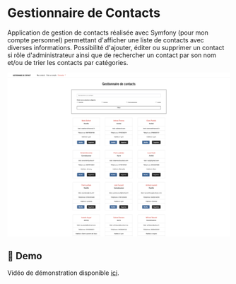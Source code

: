 # Gestionnaire de Contacts

Application de gestion de contacts réalisée avec Symfony (pour mon compte personnel) permettant d'afficher une liste de contacts avec diverses informations. Possibilité d'ajouter, éditer ou supprimer un contact si rôle d'administrateur ainsi que de rechercher un contact par son nom et/ou de trier les contacts par catégories.

![Screenshot](screenshot.png)

## 💫 Demo

Vidéo de démonstration disponible [ici]([https://youtu.be/B_eBvb3zPhM?si=EotE09qNDeIKtC21]).
